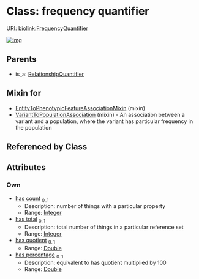 
# Class: frequency quantifier




URI: [biolink:FrequencyQuantifier](https://w3id.org/biolink/vocab/FrequencyQuantifier)


[![img](https://yuml.me/diagram/nofunky;dir:TB/class/[RelationshipQuantifier],[VariantToPopulationAssociation]uses%20-.->[FrequencyQuantifier&#124;has_count:integer%20%3F;has_total:integer%20%3F;has_quotient:double%20%3F;has_percentage:double%20%3F],[EntityToPhenotypicFeatureAssociationMixin]uses%20-.->[FrequencyQuantifier],[RelationshipQuantifier]^-[FrequencyQuantifier],[VariantToPopulationAssociation],[EntityToPhenotypicFeatureAssociationMixin])](https://yuml.me/diagram/nofunky;dir:TB/class/[RelationshipQuantifier],[VariantToPopulationAssociation]uses%20-.->[FrequencyQuantifier&#124;has_count:integer%20%3F;has_total:integer%20%3F;has_quotient:double%20%3F;has_percentage:double%20%3F],[EntityToPhenotypicFeatureAssociationMixin]uses%20-.->[FrequencyQuantifier],[RelationshipQuantifier]^-[FrequencyQuantifier],[VariantToPopulationAssociation],[EntityToPhenotypicFeatureAssociationMixin])

## Parents

 *  is_a: [RelationshipQuantifier](RelationshipQuantifier.md)

## Mixin for

 * [EntityToPhenotypicFeatureAssociationMixin](EntityToPhenotypicFeatureAssociationMixin.md) (mixin) 
 * [VariantToPopulationAssociation](VariantToPopulationAssociation.md) (mixin)  - An association between a variant and a population, where the variant has particular frequency in the population

## Referenced by Class


## Attributes


### Own

 * [has count](has_count.md)  <sub>0..1</sub>
     * Description: number of things with a particular property
     * Range: [Integer](types/Integer.md)
 * [has total](has_total.md)  <sub>0..1</sub>
     * Description: total number of things in a particular reference set
     * Range: [Integer](types/Integer.md)
 * [has quotient](has_quotient.md)  <sub>0..1</sub>
     * Range: [Double](types/Double.md)
 * [has percentage](has_percentage.md)  <sub>0..1</sub>
     * Description: equivalent to has quotient multiplied by 100
     * Range: [Double](types/Double.md)
